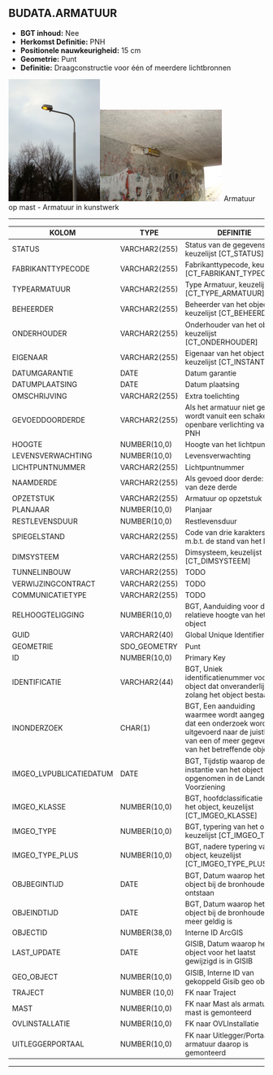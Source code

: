 ﻿## BUDATA.ARMATUUR


* __BGT inhoud:__ Nee
* __Herkomst Definitie:__ PNH
* __Positionele nauwkeurigheid:__ 15 cm
* __Geometrie:__ Punt
* __Definitie:__  Draagconstructie voor één of meerdere lichtbronnen




![Armatuur op mast](armatuur_1.png)![Armatuur in kunstwerk](armatuur_2.png)
Armatuur op mast - Armatuur in kunstwerk

***

|KOLOM                               |TYPE              |DEFINITIE|
|------                              |----              |-----    |
|STATUS                              |VARCHAR2(255)     |Status van de gegevens, keuzelijst [CT_STATUS]|
|FABRIKANTTYPECODE                   |VARCHAR2(255)     |Fabrikanttypecode, keuzelijst [CT_FABRIKANT_TYPECODE]|
|TYPEARMATUUR                        |VARCHAR2(255)     |Type Armatuur, keuzelijst [CT_TYPE_ARMATUUR]|
|BEHEERDER                           |VARCHAR2(255)     |Beheerder van het object, keuzelijst [CT_BEHEERDER]|
|ONDERHOUDER                         |VARCHAR2(255)     |Onderhouder van het object, keuzelijst [CT_ONDERHOUDER]|
|EIGENAAR                            |VARCHAR2(255)     |Eigenaar van het object, keuzelijst [CT_INSTANTIE]|
|DATUMGARANTIE                       |DATE              |Datum garantie|
|DATUMPLAATSING                      |DATE              |Datum plaatsing|
|OMSCHRIJVING                        |VARCHAR2(255)     |Extra toelichting|
|GEVOEDDOORDERDE                     |VARCHAR2(255)     |Als het armatuur niet gevoed wordt vanuit een schakelkast openbare verlichting van PNH|
|HOOGTE                              |NUMBER(10,0)      |Hoogte van het lichtpunt (m)|
|LEVENSVERWACHTING                   |NUMBER(10,0)      |Levensverwachting|
|LICHTPUNTNUMMER                     |VARCHAR2(255)     |Lichtpuntnummer|
|NAAMDERDE                           |VARCHAR2(255)     |Als gevoed door derde: naam van deze derde|
|OPZETSTUK                           |VARCHAR2(255)     |Armatuur op opzetstuk|
|PLANJAAR                            |NUMBER(10,0)      |Planjaar|
|RESTLEVENSDUUR                      |NUMBER(10,0)      |Restlevensduur|
|SPIEGELSTAND                        |VARCHAR2(255)     |Code van drie karakters m.b.t. de stand van het licht|
|DIMSYSTEEM                          |VARCHAR2(255)     |Dimsysteem, keuzelijst [CT_DIMSYSTEEM]|
|TUNNELINBOUW                        |VARCHAR2(255)     |TODO|
|VERWIJZINGCONTRACT                  |VARCHAR2(255)     |TODO|
|COMMUNICATIETYPE                    |VARCHAR2(255)     |TODO|
|RELHOOGTELIGGING                    |NUMBER(10,0)      |BGT, Aanduiding voor de relatieve hoogte van het object|
|GUID                                |VARCHAR2(40)      |Global Unique Identifier|
|GEOMETRIE                           |SDO_GEOMETRY      |Punt|
|ID                                  |NUMBER(10,0)      |Primary Key|
|IDENTIFICATIE                       |VARCHAR2(44)      |BGT, Uniek identificatienummer voor het object dat onveranderlijk is zolang het object bestaat|
|INONDERZOEK                         |CHAR(1)           |BGT, Een aanduiding waarmee wordt aangegeven dat een onderzoek wordt uitgevoerd naar de juistheid van een of meer gegevens van het betreffende object|
|IMGEO_LVPUBLICATIEDATUM             |DATE              |BGT, Tijdstip waarop deze instantie van het object is opgenomen in de Landelijke Voorziening|
|IMGEO_KLASSE                        |NUMBER(10,0)      |BGT, hoofdclassificatie van het object, keuzelijst [CT_IMGEO_KLASSE]|
|IMGEO_TYPE                          |NUMBER(10,0)      |BGT, typering van het object, keuzelijst [CT_IMGEO_TYPE] |
|IMGEO_TYPE_PLUS                     |NUMBER(10,0)      |BGT, nadere typering van het object, keuzelijst [CT_IMGEO_TYPE_PLUS]|
|OBJBEGINTIJD                        |DATE              |BGT, Datum waarop het object bij de bronhouder is ontstaan|
|OBJEINDTIJD                         |DATE              |BGT, Datum waarop het object bij de bronhouder niet meer geldig is|
|OBJECTID                            |NUMBER(38,0)      |Interne ID ArcGIS|
|LAST_UPDATE                         |DATE              |GISIB, Datum waarop het object voor het laatst gewijzigd is in GISIB|
|GEO_OBJECT                          |NUMBER(10,0)      |GISIB, Interne ID van gekoppeld Gisib geo object|
|TRAJECT                             |NUMBER (10,0)     |FK naar Traject|
|MAST                                |NUMBER(10,0)      |FK naar Mast als armatuur op mast is gemonteerd|
|OVLINSTALLATIE                      |NUMBER(10,0)      |FK naar OVLInstallatie|
|UITLEGGERPORTAAL                    |NUMBER(10,0)      |FK naar Uitlegger/Portaal als armatuur daarop is gemonteerd|

***

